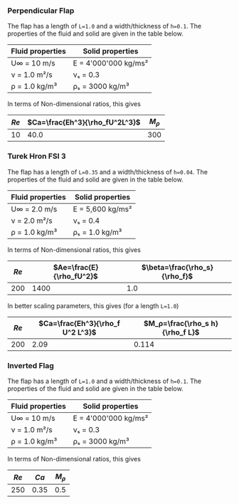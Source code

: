 ### Perpendicular Flap

The flap has a length of `L=1.0` and a width/thickness of `h=0.1`. The properties of the fluid and solid are given in the table below.

|  Fluid properties    |  Solid properties       |
| -------------------- | ----------------------- |
| U∞ = 10 m/s          | E = 4'000'000 kg/ms²    |
| ν = 1.0 m²/s         | νₛ = 0.3                |
| ρ = 1.0 kg/m³        | ρₛ = 3000 kg/m³         |

In terms of Non-dimensional ratios, this gives

| $Re$ | $Ca=\frac{Eh^3}{\rho_fU^2L^3}$ | $M_ρ$ |
|----|----|----|
| 10 | 40.0 | 300 |


### Turek Hron FSI 3

The flap has a length of `L=0.35` and a width/thickness of `h=0.04`. The properties of the fluid and solid are given in the table below.

|  Fluid properties    |  Solid properties       |
| -------------------- | ----------------------- |
| U∞ = 2.0 m/s         | E = 5,600 kg/ms²        |
| ν = 2.0 m²/s         | νₛ = 0.4                |
| ρ = 1.0 kg/m³        | ρₛ = 1.0 kg/m³          |

In terms of Non-dimensional ratios, this gives

| $Re$ | $Ae=\frac{E}{\rho_fU^2}$ | $\beta=\frac{\rho_s}{\rho_f}$  |
|----|----|----|
| 200 | 1400 | 1.0 |

In better scaling parameters, this gives (for a length `L=1.0`)

| $Re$ | $Ca=\frac{Eh^3}{\rho_f U^2 L^3}$ | $M_ρ=\frac{\rho_s h}{\rho_f L}$ |
|----|----|----|
| 200 | 2.09 | 0.114 |


### Inverted Flag

The flap has a length of `L=1.0` and a width/thickness of `h=0.1`. The properties of the fluid and solid are given in the table below.

|  Fluid properties    |  Solid properties       |
| -------------------- | ----------------------- |
| U∞ = 10 m/s          | E = 4'000'000 kg/ms²    |
| ν = 1.0 m²/s         | νₛ = 0.3                |
| ρ = 1.0 kg/m³        | ρₛ = 3000 kg/m³         |

In terms of Non-dimensional ratios, this gives

| $Re$ | $Ca$ | $M_ρ$ |
|----|----|----|
| 250 | 0.35 | 0.5 |
